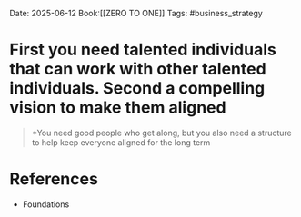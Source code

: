 Date: 2025-06-12
Book:[[ZERO TO ONE]]
Tags:  #business_strategy 

# First you need talented individuals that can work with other talented individuals. Second a compelling vision to make them aligned

>*You need good people who get along, but you also need a structure to help keep everyone aligned for the long term 
# References 
- Foundations 